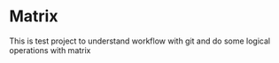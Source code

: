 # Matrix
This is test project to understand workflow with git and do some logical operations with matrix
